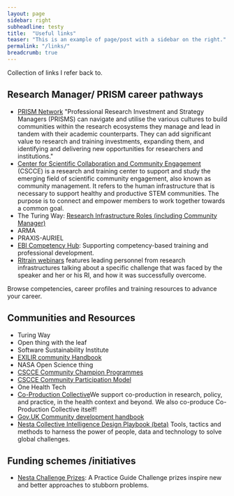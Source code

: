 ```yaml
---
layout: page
sidebar: right
subheadline: testy
title:  "Useful links"
teaser: "This is an example of page/post with a sidebar on the right."
permalink: "/links/"
breadcrumb: true
---
```

Collection of links I refer back to.

## Research Manager/ PRISM career pathways
* [PRISM Network](https://www.pris-managers.ac.uk/) "Professional Research Investment and Strategy Managers (PRISMS) can navigate and utilise the various cultures to build communities within the research ecosystems they manage and lead in tandem with their academic counterparts. They can add significant value to research and training investments, expanding them, and identifying and delivering new opportunities for researchers and institutions."
* [Center for Scientific Collaboration and Community Engagement](https://www.cscce.org/) (CSCCE) is a research and training center to support and study the emerging field of scientific community engagement, also known as community management. It refers to the human infrastructure that is necessary to support healthy and productive STEM communities. The purpose is to connect and empower members to work together towards a common goal.
* The Turing Way: [Research Infrastructure Roles (including Community Manager)](https://the-turing-way.netlify.app/collaboration/research-infrastructure-roles.html?highlight=role)
* ARMA
* PRAXIS-AURIEL
* [EBI Competency Hub](https://competency.ebi.ac.uk/): Supporting competency-based training and professional development.
* [RItrain webinars](http://ritrain.eu/webinars) features leading personnel from research infrastructures talking about a specific challenge that was faced by the speaker and her or his RI, and how it was successfully overcome.  





Browse competencies, career profiles and training resources to advance your career.

## Communities and Resources
* Turing Way
* Open thing with the leaf
* Software Sustainability Institute
* [EXILIR community Handbook](https://f1000research.com/documents/11-65)
* NASA Open Science thing
* [CSCCE Community Champion Programmes](https://www.cscce.org/resources/community-champions-programs/)
* [CSCCE Community Participation Model](https://www.cscce.org/resources/cpm/)
* One Health Tech
* [Co-Production Collective](https://www.coproductioncollective.co.uk/)We support co-production in research, policy, and practice, in the health context and beyond. We also co-produce Co-Production Collective itself!
* [Gov.UK Community development handbook](https://www.gov.uk/government/publications/community-development-handbook/community-development-handbook#framework-the-support-communities-need)
* [Nesta Collective Intelligence Design Playbook (beta)](https://www.nesta.org.uk/toolkit/collective-intelligence-design-playbook/)
Tools, tactics and methods to harness the power of people, data and technology to solve global challenges.



## Funding schemes /initiatives
* [Nesta Challenge Prizes](https://www.nesta.org.uk/toolkit/challenge-prizes-a-practice-guide/): A Practice Guide Challenge prizes inspire new and better approaches to stubborn problems.



 

